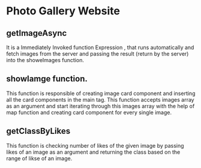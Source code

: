 # Photo Gallery Website

## getImageAsync
It is a Immediately Invoked function Expression , that runs automatically and fetch images from the server and passing the result (return by the server) into the showeImages function.

## showIamge function.
This function is responsible of creating image card component and inserting all the card components  in the main tag.
This function accepts images array as an argument and start iterating through this images array with the help of map function and creating card component for every single image.

## getClassByLikes
This function is checking number of likes of the given image by passing likes of an image as an argument and returning the class based on the range of likse of an image.
